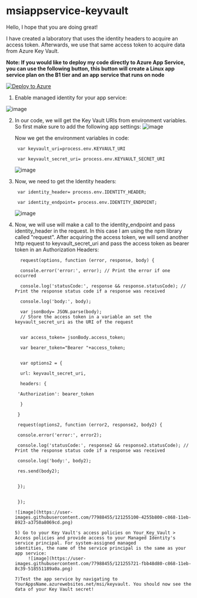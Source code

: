 # msiappservice-keyvault
Hello, I hope that you are doing great!

I have created a laboratory that uses the identity headers to acquire an access token. Afterwards, we use that same access token to acquire data from Azure Key Vault.

**Note: If you would like to deploy my code directly to Azure App Service, you can use the following button, this button will create a Linux app service plan on the B1 tier and an app service that runs on node**
  
[![Deploy to Azure](https://aka.ms/deploytoazurebutton)](https://portal.azure.com/#create/Microsoft.Template/uri/https%3A%2F%2Fraw.githubusercontent.com%2FLuisRivera-Tek%2Fmsiappservice-keyvault%2Fmsi-keyvault%2Ftemplate.json)

1) Enable managed identity for your app service:


  ![image](https://user-images.githubusercontent.com/77988455/121253319-349f3300-c866-11eb-807d-275739d41807.png)


2) In our code, we will get the Key Vault URIs from environment variables. So first make sure to add the following app settings:
    ![image](https://user-images.githubusercontent.com/77988455/121252799-a75bde80-c865-11eb-81b2-7a27875ca44c.png)

    Now we get the environment variables in code:
  
        var keyvault_uri=process.env.KEYVAULT_URI

        var keyvault_secret_uri= process.env.KEYVAULT_SECRET_URI

    ![image](https://user-images.githubusercontent.com/77988455/121253057-e8ec8980-c865-11eb-8b10-2bb80bf91776.png)

3) Now, we need to get the Identity headers:

        var identity_header= process.env.IDENTITY_HEADER;

        var identity_endpoint= process.env.IDENTITY_ENDPOINT;

     ![image](https://user-images.githubusercontent.com/77988455/121253467-60bab400-c866-11eb-9fe3-fbe16a72d172.png)

4) Now, we will use will make a call to the identity_endpoint and pass identity_header in the request. In this case I am using the npm library called "request".
   After acquiring the access token, we will send another http request to keyvault_secret_uri and pass the access token as bearer token in an Authorization Headers:
   
         request(options, function (error, response, body) {
         
         console.error('error:', error); // Print the error if one occurred
         
         console.log('statusCode:', response && response.statusCode); // Print the response status code if a response was received
         
         console.log('body:', body); 
         
         var jsonBody= JSON.parse(body);
         // Store the access token in a variable an set the keyvault_secret_uri as the URI of the request
         
        
         var access_token= jsonBody.access_token;
         
         var bearer_token="Bearer "+access_token;
         
        
         var options2 = {
         
         url: keyvault_secret_uri,
         
         headers: {
         
        'Authorization': bearer_token
        
         }
         
        }
        
        request(options2, function (error2, response2, body2) {
        
        console.error('error:', error2); 
        
        console.log('statusCode:', response2 && response2.statusCode); // Print the response status code if a response was received
        
        console.log('body:', body2); 
        
        res.send(body2);
        
      
        });
    
    
        });
    
       ![image](https://user-images.githubusercontent.com/77988455/121255100-4255b800-c868-11eb-8923-a3750a8069cd.png)
       
       5) Go to your Key Vault's access policies on Your_Key_Vault > Access policies and provide access to your Managed Identity's service principal. For system-assigned managed           identities, the name of the service principal is the same as your app service:
            ![image](https://user-images.githubusercontent.com/77988455/121255721-fbb48d80-c868-11eb-8c39-518551189a0a.png)
            
       7)Test the app service by navigating to YourAppsName.azurewebsites.net/msi/keyvault. You should now see the data of your Key Vault secret!









